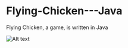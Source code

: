 # Flying-Chicken---Java
Flying Chicken, a game, is written in Java

![Alt text](https://github.com/iremerel/Flying-Chicken---Java/blob/main/Giri%C5%9F%20Ekran%C4%B1.png "Giriş Ekranı")
